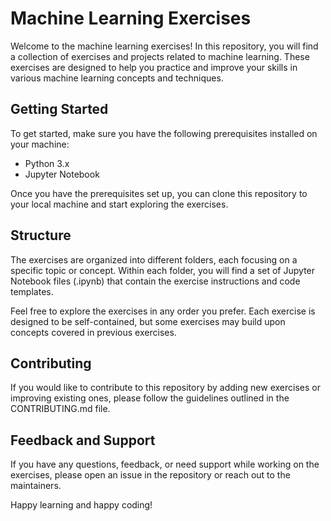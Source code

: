 # Machine Learning Exercises

Welcome to the machine learning exercises! In this repository, you will find a collection of exercises and projects related to machine learning. These exercises are designed to help you practice and improve your skills in various machine learning concepts and techniques.

## Getting Started

To get started, make sure you have the following prerequisites installed on your machine:

- Python 3.x
- Jupyter Notebook

Once you have the prerequisites set up, you can clone this repository to your local machine and start exploring the exercises.

## Structure

The exercises are organized into different folders, each focusing on a specific topic or concept. Within each folder, you will find a set of Jupyter Notebook files (.ipynb) that contain the exercise instructions and code templates.

Feel free to explore the exercises in any order you prefer. Each exercise is designed to be self-contained, but some exercises may build upon concepts covered in previous exercises.

## Contributing

If you would like to contribute to this repository by adding new exercises or improving existing ones, please follow the guidelines outlined in the CONTRIBUTING.md file.

## Feedback and Support

If you have any questions, feedback, or need support while working on the exercises, please open an issue in the repository or reach out to the maintainers.

Happy learning and happy coding!
